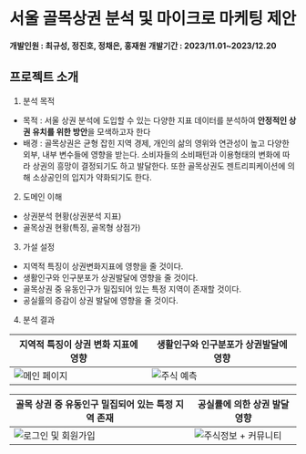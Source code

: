 # 서울 골목상권 분석 및 마이크로 마케팅 제안
**개발인원 : 최규성, 정진호, 정채은, 홍재원**
**개발기간 : 2023/11.01~2023/12.20**

## 프로젝트 소개
1. 분석 목적
  - 목적 : 서울 상권 분석에 도입할 수 있는 다양한 지표 데이터를 분석하여 **안정적인 상권 유치를 위한 방안**을 모색하고자 한다
  - 배경 : 골목상권은 균형 잡힌 지역 경제, 개인의 삶의 영위와 연관성이 높고 다양한 외부, 내부 변수들에 영향을 받는다. 소비자들의 소비패턴과 이용형태의 변화에 따라 상권의 흥망이 결정되기도 하고 발달한다. 또한 골목상권도 젠트리피케이션에 의해 소상공인의 입지가 약화되기도 한다.
  
2. 도메인 이해
  -  상권분석 현황(상권분석 지표)
  -  골목상권 현황(특징, 골목형 상점가)
    
3. 가설 설정
- 지역적 특징이 상권변화지표에 영향을 줄 것이다.
- 생활인구와 인구분포가 상권발달에 영향을 줄 것이다.
- 골목상권 중 유동인구가 밀집되어 있는 특정 지역이 존재할 것이다.
- 공실률의 증감이 상권 발달에 영향을 줄 것이다.

4. 분석 결과
     
| 지역적 특징이 상권 변화 지표에 영향 | 생활인구와 인구분포가 상권발달에 영향 |
| --- | --- |
| ![메인 페이지](https://github.com/Choi9912/BDA_Competition/assets/76863081/9be17e02-b15b-4c23-9406-db8fa9c81d91) | ![주식 예측](https://github.com/Choi9912/BDA_Competition/assets/76863081/59317ac8-1071-4dfa-9c87-342851e44c7d) |

| 골목 상권 중 유동인구 밀집되어 있는 특정 지역 존재 | 공실률에 의한 상권 발달 영향 |
| --- | --- |
| ![로그인 및 회원가입](https://github.com/Choi9912/BDA_Competition/assets/76863081/e6318631-d067-4710-8a66-cd696c907ecc) | ![주식정보 + 커뮤니티](https://github.com/Choi9912/BDA_Competition/assets/76863081/7fdc815c-dcba-467f-abc6-ac4eeb0ffa57) |




